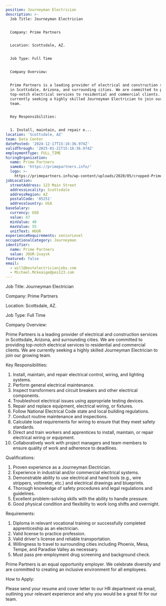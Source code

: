 ```yaml
---
position: Journeyman Electrician
description: >-
  Job Title: Journeyman Electrician


  Company: Prime Partners


  Location: Scottsdale, AZ.


  Job Type: Full Time


  Company Overview:


  Prime Partners is a leading provider of electrical and construction services
  in Scottsdale, Arizona, and surrounding cities. We are committed to providing
  top-notch electrical services to residential and commercial clients. We are
  currently seeking a highly skilled Journeyman Electrician to join our growing
  team.


  Key Responsibilities:


  1. Install, maintain, and repair e...
location: 'Scottsdale, AZ'
team: Data Center
datePosted: '2024-12-17T15:16:36.974Z'
validThrough: '2025-01-21T15:16:36.974Z'
employmentType: FULL_TIME
hiringOrganization:
  name: Prime Partners
  sameAs: 'https://primepartners.info/'
  logo: >-
    https://primepartners.info/wp-content/uploads/2020/05/cropped-Prime-Partners-Logo-NO-BG-1-1.png
jobLocation:
  streetAddress: 123 Main Street
  addressLocality: Scottsdale
  addressRegion: AZ
  postalCode: '85251'
  addressCountry: USA
baseSalary:
  currency: USD
  value: 47
  minValue: 40
  maxValue: 55
  unitText: HOUR
experienceRequirements: seniorLevel
occupationalCategory: Journeyman
identifier:
  name: Prime Partners
  value: JOUR-2vaysk
featured: false
email:
  - will@bestelectricianjobs.com
  - Michael.Mckeaige@pes123.com
---
```




Job Title: Journeyman Electrician

Company: Prime Partners

Location: Scottsdale, AZ.

Job Type: Full Time

Company Overview:

Prime Partners is a leading provider of electrical and construction services in Scottsdale, Arizona, and surrounding cities. We are committed to providing top-notch electrical services to residential and commercial clients. We are currently seeking a highly skilled Journeyman Electrician to join our growing team.

Key Responsibilities:

1. Install, maintain, and repair electrical control, wiring, and lighting systems.
2. Perform general electrical maintenance.
3. Inspect transformers and circuit breakers and other electrical components.
4. Troubleshoot electrical issues using appropriate testing devices.
5. Repair and replace equipment, electrical wiring, or fixtures.
6. Follow National Electrical Code state and local building regulations.
7. Conduct routine maintenance and inspections.
8. Calculate load requirements for wiring to ensure that they meet safety standards.
9. Direct and train workers and apprentices to install, maintain, or repair electrical wiring or equipment.
10. Collaboratively work with project managers and team members to ensure quality of work and adherence to deadlines.

Qualifications:

1. Proven experience as a Journeyman Electrician.
2. Experience in industrial and/or commercial electrical systems.
3. Demonstrable ability to use electrical and hand tools (e.g., wire strippers, voltmeter, etc.) and electrical drawings and blueprints.
4. Thorough knowledge of safety procedures and legal regulations and guidelines.
5. Excellent problem-solving skills with the ability to handle pressure.
6. Good physical condition and flexibility to work long shifts and overnight.

Requirements:

1. Diploma in relevant vocational training or successfully completed apprenticeship as an electrician.
2. Valid license to practice profession.
3. Valid driver's license and reliable transportation.
4. Willingness to travel to surrounding cities including Phoenix, Mesa, Tempe, and Paradise Valley as necessary.
5. Must pass pre-employment drug screening and background check.

Prime Partners is an equal opportunity employer. We celebrate diversity and are committed to creating an inclusive environment for all employees. 

How to Apply:

Please send your resume and cover letter to our HR department via email, outlining your relevant experience and why you would be a great fit for our team.
